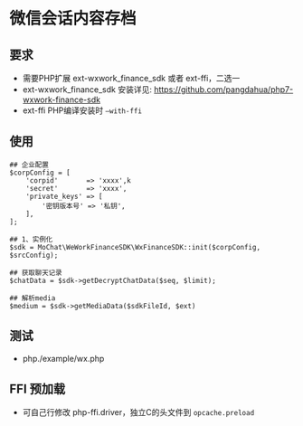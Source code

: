 # 微信会话内容存档

## 要求
* 需要PHP扩展 ext-wxwork_finance_sdk 或者 ext-ffi，二选一
* ext-wxwork_finance_sdk 安装详见: https://github.com/pangdahua/php7-wxwork-finance-sdk
* ext-ffi PHP编译安装时 `—with-ffi`

## 使用
```
## 企业配置
$corpConfig = [
    'corpid'       => 'xxxx',k
    'secret'       => 'xxxx',
    'private_keys' => [
        '密钥版本号' => '私钥',
    ],
];

## 1、实例化
$sdk = MoChat\WeWorkFinanceSDK\WxFinanceSDK::init($corpConfig, $srcConfig);

## 获取聊天记录
$chatData = $sdk->getDecryptChatData($seq, $limit);

## 解析media
$medium = $sdk->getMediaData($sdkFileId, $ext)
```

## 测试
* php./example/wx.php

## FFI 预加载
* 可自己行修改 php-ffi.driver，独立C的头文件到 `opcache.preload`